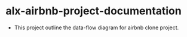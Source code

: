 # alx-airbnb-project-documentation

+ This project outline the data-flow diagram for airbnb clone project.
